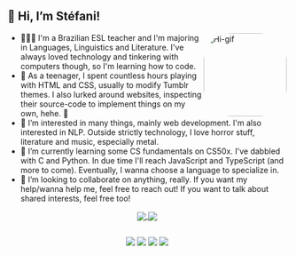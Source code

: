 ## 👋 Hi, I’m Stéfani! 
<img align="right" alt="Hi-gif" height="150" style="border-radius:50px;" src="https://media3.giphy.com/media/Ri98Ht4Q9hczOeHC1E/giphy.gif?cid=790b7611cd666df253c511afb3de33e27d1e1a044eef099d&rid=giphy.gif&ct=s"> 

- 👩🏽‍🦱 I'm a Brazilian ESL teacher and I'm majoring in Languages, Linguistics and Literature. I've always loved technology and tinkering with computers though, so I'm learning how to code. 
- 🎀 As a teenager, I spent countless hours playing with HTML and CSS, usually to modify Tumblr themes. I also lurked around websites, inspecting their source-code to implement things on my own, hehe. 👀
- 🦇 I’m interested in many things, mainly web development. I'm also interested in NLP. Outside strictly technology, I love horror stuff, literature and music, especially metal.
- 🌱 I’m currently learning some CS fundamentals on CS50x. I've dabbled with C and Python. In due time I'll reach JavaScript and TypeScript (and more to come). Eventually, I wanna choose a language to specialize in.
- 💞️ I’m looking to collaborate on anything, really. If you want my help/wanna help me, feel free to reach out! If you want to talk about shared interests, feel free too!

<div align="center">
  <a href="https://stefanirodrigues.carrd.com">
  <img align="center" src="https://github-readme-stats.vercel.app/api?username=stefanirodrigues&show_icons=true&theme=dracula&include_all_commits=true&count_private=true"/>
  <img align="center" src="https://github-readme-stats.vercel.app/api/top-langs/?username=stefanirodrigues&layout=compact&langs_count=7&theme=dracula"/>
</div>
  
##
  
<div align="center"> 
  <a href = "mailto:stefanirodrigues@live.com"><img src="https://img.shields.io/badge/Microsoft_Outlook-0078D4?style=for-the-badge&logo=microsoft-outlook&logoColor=white" target="_blank"></a>
  <a href="https://www.linkedin.com/in/stefanirodrigues/" target="_blank"><img src="https://img.shields.io/badge/-LinkedIn-%230077B5?style=for-the-badge&logo=linkedin&logoColor=white" target="_blank"></a>
   <a href="https://www.youtube.com/user/StefaniRd" target="_blank"><img src="https://img.shields.io/badge/YouTube-FF0000?style=for-the-badge&logo=youtube&logoColor=white" target="_blank"></a>
  <a href="https://open.spotify.com/user/stefanirodrigues" target="_blank"><img src="https://img.shields.io/badge/Spotify-1ED760?&style=for-the-badge&logo=spotify&logoColor=white" target="_blank"></a>
 </div>

<!---
stefanirodrigues/stefanirodrigues is a ✨ special ✨ repository because its `README.md` (this file) appears on your GitHub profile.
You can click the Preview link to take a look at your changes.
--->
